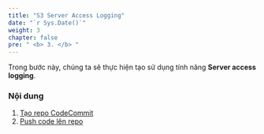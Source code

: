 ```yaml
---
title: "S3 Server Access Logging"
date: "`r Sys.Date()`"
weight: 3
chapter: false
pre: " <b> 3. </b> "
---
```


Trong bước này, chúng ta sẽ thực hiện tạo sử dụng tính năng **Server access logging**.

### Nội dung

1.  [Tạo repo CodeCommit](3.1-repo/)
2.  [Push code lên repo](3.2-code/)

<!-- https://github.com/HUNG-rushb/React-Calculator/releases/tag/v1 -->
